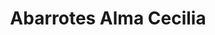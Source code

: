 ---
title: "Abarrotes Alma Cecilia"
url: /suchitlan-comala-colima/abarrotes-alma-cecilia/
shop: comodidad
---